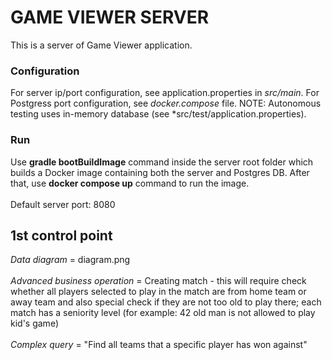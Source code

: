 # GAME VIEWER SERVER

This is a server of Game Viewer application. 
### Configuration
For server ip/port configuration, see application.properties in *src/main*. For Postgress port configuration, see *docker.compose* file. NOTE: Autonomous testing uses in-memory database (see *src/test/application.properties).
### Run
Use **gradle bootBuildImage** command inside the server root folder which builds a Docker image containing both the server and Postgres DB. After that, use **docker compose up** command to run the image.<br /><br />
Default server port: 8080

## 1st control point
_Data diagram_ = diagram.png<br /><br />
_Advanced business operation_ = Creating match - this will require check whether all players selected to play in the match are from home team or away team and also special check if they are not too old to play there; each match has a seniority level (for example: 42 old man is not allowed to play kid's game)<br /><br />
_Complex query_ = "Find all teams that a specific player has won against"
